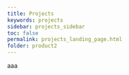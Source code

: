 ```yaml
---
title: Projects
keywords: projects
sidebar: projects_sidebar
toc: false
permalink: projects_landing_page.html
folder: product2
---
```



aaa